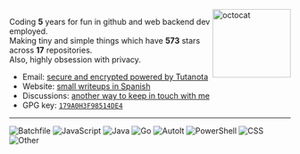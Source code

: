 <img align="right" width="140" height="123" alt="octocat" src="https://raw.githubusercontent.com/SegoCode/SegoCode/main/media/mona-loading-edited-apng.png">

Coding **5** years for fun in github and web backend dev employed.<br/>
Making tiny and simple things which have **573** stars across **17** repositories.<br/>
Also, highly obsession with privacy.<br/>


- Email: [secure and encrypted powered by Tutanota](https://segocode.github.io/SegoCode/)
- Website: [small writeups in Spanish](https://segocode.github.io/SegoCode/blog)
- Discussions: [another way to keep in touch with me](https://github.com/SegoCode/SegoCode/discussions/categories/keep-in-touch)
- GPG key: [`179A0H3F98514DE4`](https://segocode.github.io/SegoCode/)

----

![Batchfile](https://img.shields.io/static/v1?style=flat-square&label=%E2%A0%80&color=36393e&labelColor=%23C1F12E&message=Batchfile%EF%B8%B150.4%25)
![JavaScript](https://img.shields.io/static/v1?style=flat-square&label=%E2%A0%80&color=36393e&labelColor=%23f1e05a&message=JavaScript%EF%B8%B126.2%25)
![Java](https://img.shields.io/static/v1?style=flat-square&label=%E2%A0%80&color=36393e&labelColor=%23b07219&message=Java%EF%B8%B15.9%25)
![Go](https://img.shields.io/static/v1?style=flat-square&label=%E2%A0%80&color=36393e&labelColor=%2300ADD8&message=Go%EF%B8%B15.9%25)
![AutoIt](https://img.shields.io/static/v1?style=flat-square&label=%E2%A0%80&color=36393e&labelColor=%231C3552&message=AutoIt%EF%B8%B14.5%25)
![PowerShell](https://img.shields.io/static/v1?style=flat-square&label=%E2%A0%80&color=36393e&labelColor=%23012456&message=PowerShell%EF%B8%B12.5%25)
![CSS](https://img.shields.io/static/v1?style=flat-square&label=%E2%A0%80&color=36393e&labelColor=%23563d7c&message=CSS%EF%B8%B12.3%25)
![Other](https://img.shields.io/static/v1?style=flat-square&label=%E2%A0%80&color=36393e&labelColor=%23ededed&message=Other%EF%B8%B11.8%25)
